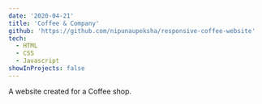 ```yaml
---
date: '2020-04-21'
title: 'Coffee & Company'
github: 'https://github.com/nipunaupeksha/responsive-coffee-website'
tech:
  - HTML
  - CSS
  - Javascript
showInProjects: false
---
```


A website created for a Coffee shop.
